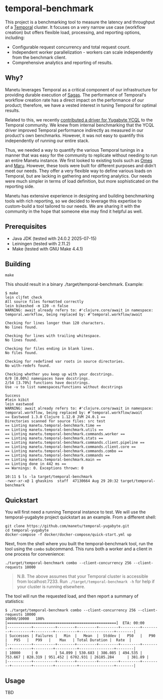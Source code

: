 # temporal-benchmark

This project is a benchmarking tool to measure the latency and throughput of a [Temporal](https://temporal.io/) cluster.  It focuses on a very narrow use case (workflow creation) but offers flexible load, processing, and reporting options, including:

- Configurable request concurrency and total request count.
- Independent worker parallelization - workers can scale independently from the benchmark client.
- Comprehensive analytics and reporting of results.

## Why?

Manetu leverages Temporal as a critical component of our infrastructure for providing durable execution of [Sagas](https://microservices.io/patterns/data/saga.html).  The performance of Temporal's workflow creation rate has a direct impact on the performance of our product; therefore, we have a vested interest in tuning Temporal for optimal results.

Related to this, we recently [contributed a driver for Yugabyte YCQL](https://github.com/manetu/temporal-yugabyte) to the Temporal community.  We knew from internal benchmarking that the YCQL driver improved Temporal performance indirectly as measured in our product's own benchmarks.  However, it was not easy to quantify this independently of running our entire stack.

Thus, we needed a way to quantify the various Temporal tunings in a manner that was easy for the community to replicate without needing to run an entire Manetu instance.  We first looked to existing tools such as [Omes](https://github.com/temporalio/omes) and [Maru](https://github.com/temporalio/maru).  However, these tools were built for different purposes and didn't meet our needs.  They offer a very flexible way to define various loads on Temporal, but are lacking in gathering and reporting analytics.  Our needs were much simpler in terms of load definition, but more sophisticated on the reporting side.

Manetu has extensive experience in designing and building benchmarking tools with rich reporting, so we decided to leverage this expertise to custom-build a tool tailored to our needs.  We are sharing it with the community in the hope that someone else may find it helpful as well.

## Prerequisites

- Java JDK (tested with 24.0.2 2025-07-15)
- Leiningen (tested with 2.11.2)
- Make (tested with GNU Make 4.4.1)

## Building

```shell
make
```

This should result in a binary ./target/temporal-benchmark.  Example:

```shell
$ make
lein cljfmt check
All source files formatted correctly
lein bikeshed -m 120 -n false
WARNING: await already refers to: #'clojure.core/await in namespace: temporal.workflow, being replaced by: #'temporal.workflow/await

Checking for lines longer than 120 characters.
No lines found.

Checking for lines with trailing whitespace.
No lines found.

Checking for files ending in blank lines.
No files found.

Checking for redefined var roots in source directories.
No with-redefs found.

Checking whether you keep up with your docstrings.
0/9 [0.00%] namespaces have docstrings.
2/54 [3.70%] functions have docstrings.
Use -v to list namespaces/functions without docstrings

Success
#lein kibit
lein eastwood
WARNING: await already refers to: #'clojure.core/await in namespace: temporal.workflow, being replaced by: #'temporal.workflow/await
== Eastwood 1.3.0 Clojure 1.12.0 JVM 24.0.1 ==
Directories scanned for source files: src test
== Linting manetu.temporal-benchmark.time ==
== Linting manetu.temporal-benchmark.utils ==
== Linting manetu.temporal-benchmark.commands.worker ==
== Linting manetu.temporal-benchmark.stats ==
== Linting manetu.temporal-benchmark.commands.client.pipeline ==
== Linting manetu.temporal-benchmark.commands.client.core ==
== Linting manetu.temporal-benchmark.commands.combo ==
== Linting manetu.temporal-benchmark.commands ==
== Linting manetu.temporal-benchmark.main ==
== Linting done in 442 ms ==
== Warnings: 0. Exceptions thrown: 0

10:11 $ ls -la target/temporal-benchmark
-rwxr-xr-x@ 1 ghaskins  staff  47130664 Aug 29 20:32 target/temporal-benchmark
```

## Quickstart

You will first need a running Temporal instance to test.  We will use the temporal-yugabyte project quickstart as an example.  From a different shell:

```shell
git clone https://github.com/manetu/temporal-yugabyte.git
cd temporal-yugabyte
docker-compose -f docker/docker-compose/quick-start.yml up
```

Next, from the shell where you built the temporal-benchmark tool, run the tool using the `combo` subcommand.  This runs both a worker and a client in one process for convenience:

```shell
./target/temporal-benchmark combo --client-concurrency 256 --client-requests 10000
```
> N.B. The above assumes that your Temporal cluster is accessible from localhost:7233.  Run `./target/temporal-benchmark -h` for help if your cluster is running elsewhere.

The tool will run the requested load, and then report a summary of statistics:

```shell
$ ./target/temporal-benchmark combo --client-concurrency 256 --client-requests 10000
10000/10000   100% [==================================================]  ETA: 00:00
|-----------+----------+--------+---------+---------+---------+---------+---------+---------+----------+----------------+--------|
| Successes | Failures |   Min  |   Mean  |  Stddev |   P50   |   P90   |   P95   |   P99   |    Max   | Total Duration |  Rate  |
|-----------+----------+--------+---------+---------+---------+---------+---------+---------+----------+----------------+--------|
| 10000     | 0        | 54.899 | 530.683 | 386.085 | 494.535 | 753.667 | 828.319 | 951.452 | 6702.931 | 26185.284      | 381.89 |
|-----------+----------+--------+---------+---------+---------+---------+---------+---------+----------+----------------+--------|
```

## Usage

TBD